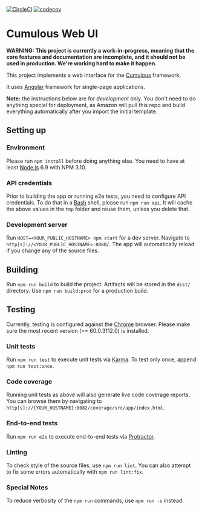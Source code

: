 [![CircleCI](https://circleci.com/gh/cumulous/web.svg?style=shield)](https://circleci.com/gh/cumulous/web)
[![codecov](https://codecov.io/gh/cumulous/web/branch/master/graph/badge.svg)](https://codecov.io/gh/cumulous/web)

# Cumulous Web UI

**WARNING: This project is currently a work-in-progress,
meaning that the core features and
documentation are incomplete, and it should not be used
in production. We're working hard to make it happen.**

This project implements a web interface for the [Cumulous](https://github.com/cumulous) framework.

It uses [Angular](https://angular.io/) framework for single-page applications.

**Note:** the instructions below are for *development* only.
You don't need to do anything special for deployment, as
Amazon will pull this repo and build everything automatically
after you import the initial template.

## Setting up

### Environment

Please run `npm install` before doing anything else. You need to have at least
[Node.js](https://nodejs.org) 6.9 with NPM 3.10.

### API credentials

Prior to building the app or running e2e tests, you need to configure API credentials.
To do that in a [Bash](https://www.gnu.org/software/bash/) shell,
please run `npm run api`. It will cache the above values in the `tmp` folder
and reuse them, unless you delete that.

### Development server
Run `HOST=<YOUR_PUBLIC_HOSTNAME> npm start` for a dev server.
Navigate to `http[s]://<YOUR_PUBLIC_HOSTNAME>:8080/`.
The app will automatically reload if you change any of the source files.

## Building

Run `npm run build` to build the project.
Artifacts will be stored in the `dist/` directory.
Use `npm run build:prod` for a production build.

## Testing

Currently, testing is configured against the [Chrome](https://www.google.com/chrome/) browser.
Please make sure the most recent version (>= 60.0.3112.0) is installed.

### Unit tests

Run `npm run test` to execute unit tests via [Karma](https://karma-runner.github.io).
To test only once, append `npm run test:once`.

### Code coverage

Running unit tests as above will also generate live code coverage reports.
You can browse them by navigating to
`http[s]://{YOUR_HOSTNAME}:8082/coverage/src/app/index.html`.

### End-to-end tests

Run `npm run e2e` to execute end-to-end tests via [Protractor](http://www.protractortest.org/).

### Linting

To check style of the source files, use `npm run lint`.
You can also attempt to fix some errors automatically with `npm run lint:fix`.

### Special Notes

To reduce verbosity of the `npm run` commands, use `npm run -s` instead.
